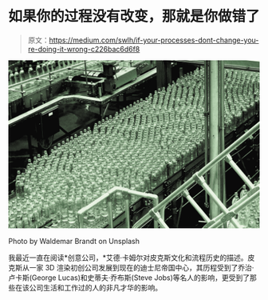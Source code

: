 # 如果你的过程没有改变，那就是你做错了

> 原文：<https://medium.com/swlh/if-your-processes-dont-change-you-re-doing-it-wrong-c226bac6d6f8>

![](img/a45020367586eeb53247b9af8e27c437.png)

Photo by Waldemar Brandt on Unsplash

我最近一直在阅读*创意公司，*艾德·卡姆尔对皮克斯文化和流程历史的描述。皮克斯从一家 3D 渲染初创公司发展到现在的迪士尼帝国中心，其历程受到了乔治·卢卡斯(George Lucas)和史蒂夫·乔布斯(Steve Jobs)等名人的影响，更受到了那些在该公司生活和工作过的人的非凡才华的影响。